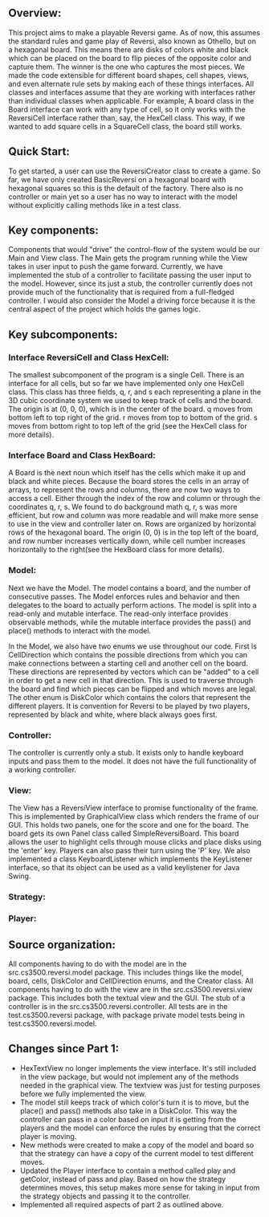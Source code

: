 ## Overview: 
This project aims to make a playable Reversi game. As of now, this assumes the
standard rules and game play of Reversi, also known as Othello, but on a hexagonal board.
This means there are disks of colors white and black which can be placed on the board to
flip pieces of the opposite color and capture them. The winner is the one who captures the most
pieces. We made the code extensible for different board shapes, cell shapes, views, and even
alternate rule sets by making each of these things interfaces. All classes and interfaces assume
that they are working with interfaces rather than individual classes when applicable. For example,
A board class in the Board interface can work with any type of cell, so it only works with the
ReversiCell interface rather than, say, the HexCell class. This way, if we wanted to add square
cells in a SquareCell class, the board still works.

## Quick Start: 
To get started, a user can use the ReversiCreator class to create a game. So far, we
have only created BasicReversi on a hexagonal board with hexagonal squares so this is the default
of the factory. There also is no controller or main yet so a user has no way to interact with the 
model without explicitly calling methods like in a test class.

## Key components:
Components that would "drive" the control-flow of the system would be our Main and View class.
The Main gets the program running while the View takes in user input to push the game forward.
Currently, we have implemented the stub of a controller to facilitate passing the user input to 
the model. However, since its just a stub, the controller currently does not provide much of the 
functionality that is required from a full-fledged controller. I would also consider the Model a 
driving force because it is the central aspect of the project which holds the games logic.

## Key subcomponents:

### Interface ReversiCell and Class HexCell:
The smallest subcomponent of the program is a single Cell. There is an interface for all cells, but
so far we have implemented only one HexCell class. This class has three fields, q, r, and s each 
representing a plane in the 3D cubic coordinate system we used to keep track of cells and the board.
The origin is at (0, 0, 0), which is in the center of the board. q moves from bottom left
to top right of the grid. r moves from top to bottom of the grid. s moves from bottom right to 
top left of the grid (see the HexCell class for more details).

### Interface Board and Class HexBoard:
A Board is the next noun which itself has the cells which make it up and black and white pieces. 
Because the board stores the cells in an array of arrays, to represent the rows and columns, there
are now two ways to access a cell. Either through the index of the row and column or through 
the coordinates q, r, s. We found to do background math q, r, s was more efficient, but row
and column was more readable and will make more sense to use in the view and controller later on.
Rows are organized by horizontal rows of the hexagonal board. The origin (0, 0) is in the top left
of the board, and row number increases vertically down, while cell number increases horizontally 
to the right(see the HexBoard class for more details).

### Model:
Next we have the Model. The model contains a board, and the number of consecutive
passes. The Model enforces rules and behavior and then delegates to the board to actually perform
actions. The model is split into a read-only and mutable interface. The read-only interface 
provides observable methods, while the mutable interface provides the pass() and place() methods
to interact with the model. 

In the Model, we also have two enums we use throughout our code. First is CellDirection which 
contains the possible directions from which you can make connections between a starting cell and 
another cell on the board. These directions are represented by vectors which can be "added" to a 
cell in order to get a new cell in that direction. This is used to traverse through the board and
find which pieces can be flipped and which moves are legal. The other enum is DiskColor which 
contains the colors that represent the different players. It is convention for Reversi to be played
by two players, represented by black and white, where black always goes first.

### Controller:
The controller is currently only a stub. It exists only to handle keyboard inputs and pass them
to the model. It does not have the full functionality of a working controller.

### View: 
The View has a ReversiView interface to promise functionality of the frame. This is implemented
by GraphicalView class which renders the frame of our GUI. This holds two panels, one for the 
score and one for the board. The board gets its own Panel class called SimpleReversiBoard. This 
board allows the user to highlight cells through mouse clicks and place disks using the 'enter' key.
Players can also pass their turn using the 'P' key. We also implemented a class KeyboardListener
which implements the KeyListener interface, so that its object can be used as a valid keylistener 
for Java Swing.

### Strategy:

### Player:

## Source organization:
All components having to do with the model are in the src.cs3500.reversi.model package. This 
includes things like the model, board, cells, DiskColor and CellDirection enums, and the Creator
class. All components having to do with the view are in the src.cs3500.reversi.view package. This 
includes both the textual view and the GUI. The stub of a controller is in the 
src.cs3500.reversi.controller. All tests are in the test.cs3500.reversi package, with package 
private model tests being in test.cs3500.reversi.model.

## Changes since Part 1:
- HexTextView no longer implements the view interface. It's still included in the view package, but 
would not implement any of the methods needed in the graphical view. The textview was just for 
testing purposes before we fully implemented the view. 
- The model still keeps track of which color's turn it is to move, but the place() and pass() 
methods also take in a DiskColor. This way the controller can pass in a color based on input it
is getting from the players and the model can enforce the rules by ensuring that the correct
player is moving.
- New methods were created to make a copy of the model and board so that the strategy can have a
copy of the current model to test different moves.
- Updated the Player interface to contain a method called play and getColor, instead of pass
and play. Based on how the strategy determines moves, this setup makes more sense for taking in 
input from the strategy objects and passing it to the controller. 
- Implemented all required aspects of part 2 as outlined above. 